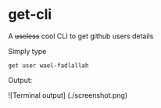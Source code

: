 # get-cli
A ~~useless~~ cool CLI to get github users details

Simply type 

```shell
get user wael-fadlallah
```

Output: 

![Terminal output] (./screenshot.png)
